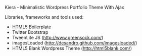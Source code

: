 Kiera - Minimalistic Wordpress Portfolio Theme With Ajax




Libraries, frameworks and tools used:
- HTML5 Boilerplate
- Twitter Bootstrap
- TweenLite JS (http://www.greensock.com/)
- imagesLoaded (http://desandro.github.com/imagesloaded/)
- HTML5 Blank Wordpress Theme (http://html5blank.com/)

